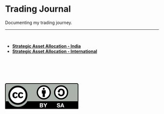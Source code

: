 # Trading Journal
Documenting my trading journey.

---

<br/>

* **[Strategic Asset Allocation - India](./strategic_asset_allocation-india.md)**
* **[Strategic Asset Allocation - International](./strategic_asset_allocation-international.md)**

<br/>
<br/>
<br/>
<br/>

![Creative Commons](./files/cc-by-sa.svg)

